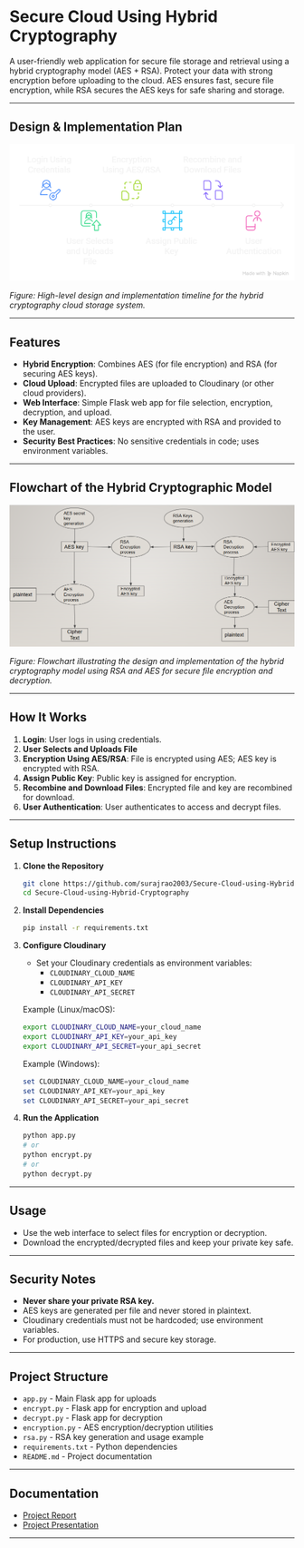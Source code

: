# Secure Cloud Using Hybrid Cryptography

A user-friendly web application for secure file storage and retrieval using a hybrid cryptography model (AES + RSA). Protect your data with strong encryption before uploading to the cloud. AES ensures fast, secure file encryption, while RSA secures the AES keys for safe sharing and storage.

---

## Design & Implementation Plan

![Design Timeline](https://raw.githubusercontent.com/surajrao2003/Secure-Cloud-using-Hybrid-Cryptography/main/images/design_timeline.png)

*Figure: High-level design and implementation timeline for the hybrid cryptography cloud storage system.*

---

## Features
- **Hybrid Encryption**: Combines AES (for file encryption) and RSA (for securing AES keys).
- **Cloud Upload**: Encrypted files are uploaded to Cloudinary (or other cloud providers).
- **Web Interface**: Simple Flask web app for file selection, encryption, decryption, and upload.
- **Key Management**: AES keys are encrypted with RSA and provided to the user.
- **Security Best Practices**: No sensitive credentials in code; uses environment variables.

---

## Flowchart of the Hybrid Cryptographic Model

![Hybrid Cryptography Flowchart](https://raw.githubusercontent.com/surajrao2003/Secure-Cloud-using-Hybrid-Cryptography/main/images/hybrid_crypto_flowchart.png)

*Figure: Flowchart illustrating the design and implementation of the hybrid cryptography model using RSA and AES for secure file encryption and decryption.*

---

## How It Works
1. **Login**: User logs in using credentials.
2. **User Selects and Uploads File**
3. **Encryption Using AES/RSA**: File is encrypted using AES; AES key is encrypted with RSA.
4. **Assign Public Key**: Public key is assigned for encryption.
5. **Recombine and Download Files**: Encrypted file and key are recombined for download.
6. **User Authentication**: User authenticates to access and decrypt files.

---

## Setup Instructions

1. **Clone the Repository**
   ```bash
   git clone https://github.com/surajrao2003/Secure-Cloud-using-Hybrid-Cryptography.git
   cd Secure-Cloud-using-Hybrid-Cryptography
   ```

2. **Install Dependencies**
   ```bash
   pip install -r requirements.txt
   ```

3. **Configure Cloudinary**
   - Set your Cloudinary credentials as environment variables:
     - `CLOUDINARY_CLOUD_NAME`
     - `CLOUDINARY_API_KEY`
     - `CLOUDINARY_API_SECRET`

   Example (Linux/macOS):
   ```bash
   export CLOUDINARY_CLOUD_NAME=your_cloud_name
   export CLOUDINARY_API_KEY=your_api_key
   export CLOUDINARY_API_SECRET=your_api_secret
   ```
   Example (Windows):
   ```powershell
   set CLOUDINARY_CLOUD_NAME=your_cloud_name
   set CLOUDINARY_API_KEY=your_api_key
   set CLOUDINARY_API_SECRET=your_api_secret
   ```

4. **Run the Application**
   ```bash
   python app.py
   # or
   python encrypt.py
   # or
   python decrypt.py
   ```

---

## Usage
- Use the web interface to select files for encryption or decryption.
- Download the encrypted/decrypted files and keep your private key safe.

---

## Security Notes
- **Never share your private RSA key.**
- AES keys are generated per file and never stored in plaintext.
- Cloudinary credentials must not be hardcoded; use environment variables.
- For production, use HTTPS and secure key storage.

---

## Project Structure
- `app.py`           - Main Flask app for uploads
- `encrypt.py`       - Flask app for encryption and upload
- `decrypt.py`       - Flask app for decryption
- `encryption.py`    - AES encryption/decryption utilities
- `rsa.py`           - RSA key generation and usage example
- `requirements.txt` - Python dependencies
- `README.md`        - Project documentation

---

## Documentation
- [Project Report](https://drive.google.com/file/d/1_TcTL2ojjeXs7WE53lcLIuncvuVWw6x3/view?usp=sharing)
- [Project Presentation](https://docs.google.com/presentation/d/1eQvdTLpK-OuQh_ZA8J9xKFe1jcbIl8li/edit?usp=sharing)

---

